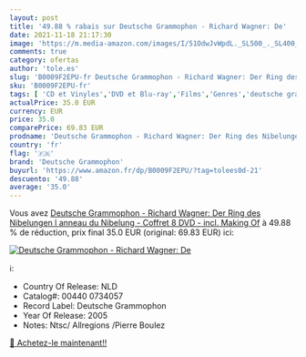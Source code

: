 ```yaml
---
layout: post
title: '49.88 % rabais sur Deutsche Grammophon - Richard Wagner: De'
date: 2021-11-18 21:17:30
image: 'https://m.media-amazon.com/images/I/51OdwJvWpdL._SL500_._SL400_.jpg'
comments: true
category: ofertas
author: 'tole.es'
slug: 'B0009F2EPU-fr Deutsche Grammophon - Richard Wagner: Der Ring des...'
sku: 'B0009F2EPU-fr'
tags: [ 'CD et Vinyles','DVD et Blu-ray','Films','Genres','deutsche grammophon', ]
actualPrice: 35.0 EUR
currency: EUR
price: 35.0
comparePrice: 69.83 EUR
prodname: 'Deutsche Grammophon - Richard Wagner: Der Ring des Nibelungen  l anneau du Nibelung  - Coffret 8 DVD - incl. Making Of'
country: 'fr'
flag: '🇫🇷'
brand: 'Deutsche Grammophon'
buyurl: 'https://www.amazon.fr/dp/B0009F2EPU/?tag=tolees0d-21'
descuento: '49.88'
average: '35.0'
---
```


Vous avez [Deutsche Grammophon - Richard Wagner: Der Ring des Nibelungen  l anneau du Nibelung  - Coffret 8 DVD - incl. Making Of](https://www.amazon.fr/dp/B0009F2EPU/?tag=tolees0d-21)  à  49.88 % de réduction, prix final  35.0 EUR (original: 69.83 EUR) ici:

[![Deutsche Grammophon - Richard Wagner: De](https://m.media-amazon.com/images/I/51OdwJvWpdL._SL500_._SL400_.jpg)](https://www.amazon.fr/dp/B0009F2EPU/?tag=tolees0d-21)

ℹ️:

- Country Of Release: NLD
- Catalog#: 00440 0734057
- Record Label: Deutsche Grammophon
- Year Of Release: 2005
- Notes: Ntsc/ Allregions /Pierre Boulez

[🛒 Achetez-le maintenant!!](https://www.amazon.fr/dp/B0009F2EPU/?tag=tolees0d-21)

